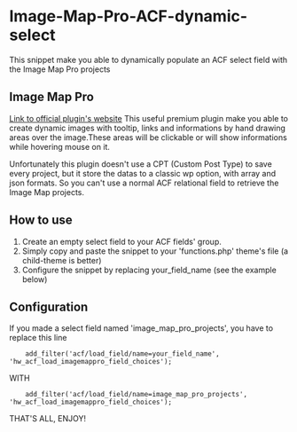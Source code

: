 # Image-Map-Pro-ACF-dynamic-select
This snippet make you able to dynamically populate an ACF select field with the Image Map Pro projects

## Image Map Pro
[Link to official plugin's website](https://imagemappro.com/)
This useful premium plugin make you able to create dynamic images with tooltip, links and informations by hand drawing areas over the image.These areas will be clickable or will show informations while hovering mouse on it.

Unfortunately this plugin doesn't use a CPT (Custom Post Type) to save every project, but it store the datas to a classic wp option, with array and json formats. So you can't use a normal ACF relational field to retrieve the Image Map projects.

## How to use
1. Create an empty select field to your ACF fields' group.
2. Simply copy and paste the snippet to your 'functions.php' theme's file (a child-theme is better)
3. Configure the snippet by replacing your_field_name (see the example below)

## Configuration
If you made a select field named 'image_map_pro_projects', you have to replace this line

        add_filter('acf/load_field/name=your_field_name', 'hw_acf_load_imagemappro_field_choices');
        
WITH

        add_filter('acf/load_field/name=image_map_pro_projects', 'hw_acf_load_imagemappro_field_choices');
        
THAT'S ALL, ENJOY!
